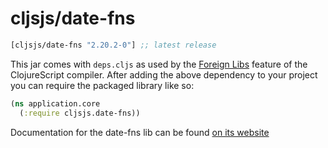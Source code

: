 # cljsjs/date-fns

[](dependency)
```clojure
[cljsjs/date-fns "2.20.2-0"] ;; latest release
```
[](/dependency)

This jar comes with `deps.cljs` as used by the [Foreign Libs][flibs] feature
of the ClojureScript compiler. After adding the above dependency to your project
you can require the packaged library like so:

```clojure
(ns application.core
  (:require cljsjs.date-fns))
```

Documentation for the date-fns lib can be found [on its website](https://date-fns.org/)

[flibs]: https://clojurescript.org/reference/packaging-foreign-deps
